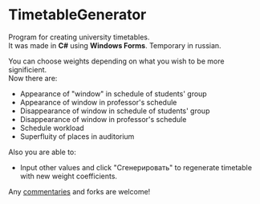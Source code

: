 # TimetableGenerator

Program for creating university timetables. <br/>
It was made in <b>C#</b> using <b>Windows Forms</b>. Temporary in russian.

You can choose weights depending on what you wish to be more significient.<br/>
Now there are:
- Appearance of "window" in schedule of students' group
- Appearance of window in professor's schedule
- Disappearance of window in schedule of students' group
- Disappearance of window in professor's schedule
- Schedule workload
- Superfluity of places in auditorium

Also you are able to:
- Input other values and click "Сгенерировать" to regenerate timetable with new weight coefficients.

Any <a href = "https://github.com/Altav1sta/TimetableGenerator/issues/1">commentaries</a> and forks are welcome!

